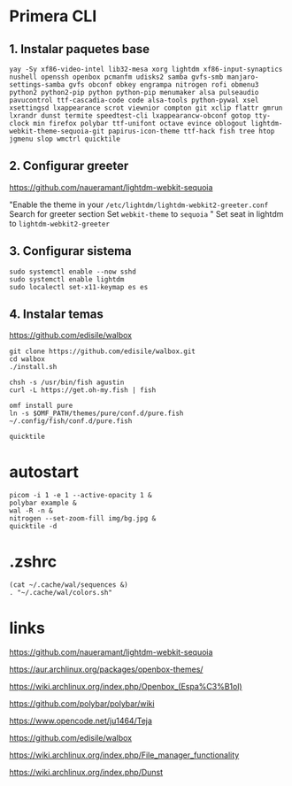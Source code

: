 # Primera CLI
## 1. Instalar paquetes base 
`yay -Sy xf86-video-intel lib32-mesa xorg lightdm xf86-input-synaptics nushell openssh openbox pcmanfm udisks2 samba gvfs-smb manjaro-settings-samba gvfs obconf obkey engrampa nitrogen rofi obmenu3 python2 python2-pip python python-pip menumaker alsa pulseaudio pavucontrol ttf-cascadia-code code alsa-tools python-pywal xsel xsettingsd lxappearance scrot viewnior compton git xclip flattr gmrun lxrandr dunst termite speedtest-cli lxappearancw-obconf gotop tty-clock min firefox polybar ttf-unifont octave evince oblogout lightdm-webkit-theme-sequoia-git papirus-icon-theme ttf-hack fish tree htop jgmenu slop wmctrl quicktile`

## 2. Configurar greeter
https://github.com/naueramant/lightdm-webkit-sequoia

"Enable the theme in your `/etc/lightdm/lightdm-webkit2-greeter.conf` Search for greeter section Set `webkit-theme` to `sequoia` "
Set seat in lightdm to `lightdm-webkit2-greeter`

## 3. Configurar sistema

```
sudo systemctl enable --now sshd
sudo systemctl enable lightdm
sudo localectl set-x11-keymap es es
```

## 4. Instalar temas

https://github.com/edisile/walbox
```
git clone https://github.com/edisile/walbox.git
cd walbox
./install.sh

chsh -s /usr/bin/fish agustin
curl -L https://get.oh-my.fish | fish

omf install pure
ln -s $OMF_PATH/themes/pure/conf.d/pure.fish ~/.config/fish/conf.d/pure.fish

quicktile
```

# autostart
```
picom -i 1 -e 1 --active-opacity 1 &
polybar example &
wal -R -n &
nitrogen --set-zoom-fill img/bg.jpg &
quicktile -d

```

# .zshrc

```
(cat ~/.cache/wal/sequences &)
. "~/.cache/wal/colors.sh"
```





# links
https://github.com/naueramant/lightdm-webkit-sequoia

https://aur.archlinux.org/packages/openbox-themes/

https://wiki.archlinux.org/index.php/Openbox_(Espa%C3%B1ol)

https://github.com/polybar/polybar/wiki

https://www.opencode.net/ju1464/Teja

https://github.com/edisile/walbox

https://wiki.archlinux.org/index.php/File_manager_functionality

https://wiki.archlinux.org/index.php/Dunst


